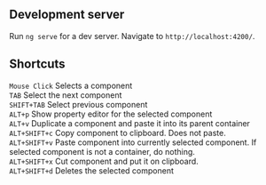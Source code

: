 ## Development server

Run `ng serve` for a dev server. Navigate to `http://localhost:4200/`.

## Shortcuts

`Mouse Click` Selects a component <br />
`TAB` Select the next component <br />
`SHIFT+TAB` Select previous component <br />
`ALT+p` Show property editor for the selected component  <br />
`ALT+v` Duplicate a component and paste it into its parent container  <br />
`ALT+SHIFT+c` Copy component to clipboard. Does not paste.<br />
`ALT+SHIFT+v` Paste component into currently selected component. If selected component is not a container, do nothing. <br />
`ALT+SHIFT+x` Cut component and put it on clipboard. <br />
`ALT+SHIFT+d` Deletes the selected component

